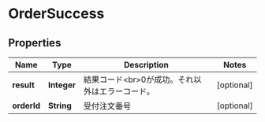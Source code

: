 # OrderSuccess

## Properties
Name | Type | Description | Notes
------------ | ------------- | ------------- | -------------
**result** | **Integer** | 結果コード&lt;br&gt;0が成功。それ以外はエラーコード。 |  [optional]
**orderId** | **String** | 受付注文番号 |  [optional]
